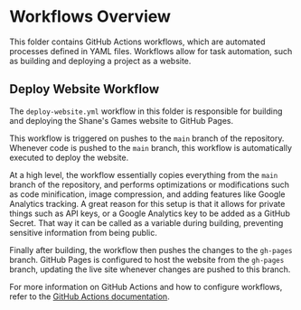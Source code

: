 # Workflows Overview

This folder contains GitHub Actions workflows, which are automated processes defined in YAML files. Workflows allow for task automation, such as building and deploying a project as a website.

## Deploy Website Workflow

The `deploy-website.yml` workflow in this folder is responsible for building and deploying the Shane's Games website to GitHub Pages.

This workflow is triggered on pushes to the `main` branch of the repository. Whenever code is pushed to the `main` branch, this workflow is automatically executed to deploy the website.

At a high level, the workflow essentially copies everything from the `main` branch of the repository, and performs optimizations or modifications such as code minification, image compression, and adding features like Google Analytics tracking. A great reason for this setup is that it allows for private things such as API keys, or a Google Analytics key to be added as a GitHub Secret. That way it can be called as a variable during building, preventing sensitive information from being public.

Finally after building, the workflow then pushes the changes to the `gh-pages` branch. GitHub Pages is configured to host the website from the `gh-pages` branch, updating the live site whenever changes are pushed to this branch.

For more information on GitHub Actions and how to configure workflows, refer to the [GitHub Actions documentation](https://docs.github.com/en/actions).
